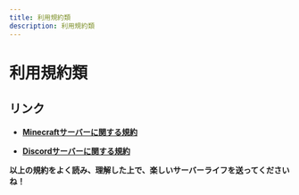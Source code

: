 ```yaml
---
title: 利用規約類
description: 利用規約類
---
```

# 利用規約類

## リンク

- [**Minecraftサーバーに関する規約**](https://docs.google.com/document/d/1gsJ0TPJrwA7s5h_nueXe9HXROpzjdWaMT4WTnU5dC2E)

- [**Discordサーバーに関する規約**](https://docs.google.com/document/d/1WnymBbHbVBsbLBSIvH1x5OMJXaehRiV14faSF-f-2lQ)

**以上の規約をよく読み、理解した上で、楽しいサーバーライフを送ってくださいね！**
